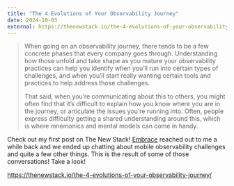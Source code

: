```yaml
---
title: "The 4 Evolutions of Your Observability Journey"
date: 2024-10-03
external: https://thenewstack.io/the-4-evolutions-of-your-observability-journey/
---
```


> When going on an observability journey, there tends to be a few concrete phases that every company goes through.
> Understanding how those unfold and take shape as you mature your observability practices can help you identify when you’ll run into certain types of challenges, and when you’ll start really wanting certain tools and practices to help address those challenges.
>
> That said, when you’re communicating about this to others, you might often find that it’s difficult to explain how you know where you are in the journey, or articulate the issues you’re running into.
> Often, people express difficulty getting a shared understanding around this, which is where mnemonics and mental models can come in handy.

Check out my first post on The New Stack! [Embrace](https://embrace.io/) reached out to me a while back and we ended up chatting about mobile observability challenges and quite a few other things.
This is the result of some of those conversations! Take a look!

<https://thenewstack.io/the-4-evolutions-of-your-observability-journey/>
